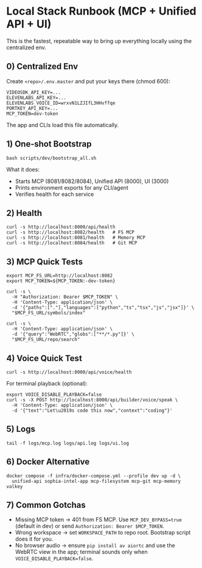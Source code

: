 # Local Stack Runbook (MCP + Unified API + UI)

This is the fastest, repeatable way to bring up everything locally using the centralized env.

## 0) Centralized Env

Create `<repo>/.env.master` and put your keys there (chmod 600):

```
VIDEOSDK_API_KEY=...
ELEVENLABS_API_KEY=...
ELEVENLABS_VOICE_ID=wrxvN1LZJIfL3HHvffqe
PORTKEY_API_KEY=...
MCP_TOKEN=dev-token
```

The app and CLIs load this file automatically.

## 1) One‑shot Bootstrap

```
bash scripts/dev/bootstrap_all.sh
```

What it does:
- Starts MCP (8081/8082/8084), Unified API (8000), UI (3000)
- Prints environment exports for any CLI/agent
- Verifies health for each service

## 2) Health

```
curl -s http://localhost:8000/api/health
curl -s http://localhost:8082/health   # FS MCP
curl -s http://localhost:8081/health   # Memory MCP
curl -s http://localhost:8084/health   # Git MCP
```

## 3) MCP Quick Tests

```
export MCP_FS_URL=http://localhost:8082
export MCP_TOKEN=${MCP_TOKEN:-dev-token}

curl -s \
  -H "Authorization: Bearer $MCP_TOKEN" \
  -H 'Content-Type: application/json' \
  -d '{"paths":["."],"languages":["python","ts","tsx","js","jsx"]}' \
  "$MCP_FS_URL/symbols/index"

curl -s \
  -H 'Content-Type: application/json' \
  -d '{"query":"WebRTC","globs":["**/*.py"]}' \
  "$MCP_FS_URL/repo/search"
```

## 4) Voice Quick Test

```
curl -s http://localhost:8000/api/voice/health
```

For terminal playback (optional):

```
export VOICE_DISABLE_PLAYBACK=false
curl -s -X POST http://localhost:8000/api/builder/voice/speak \
  -H 'Content-Type: application/json' \
  -d '{"text":"Let\u2019s code this now","context":"coding"}'
```

## 5) Logs

```
tail -f logs/mcp.log logs/api.log logs/ui.log
```

## 6) Docker Alternative

```
docker compose -f infra/docker-compose.yml --profile dev up -d \
  unified-api sophia-intel-app mcp-filesystem mcp-git mcp-memory valkey
```

## 7) Common Gotchas

- Missing MCP token → 401 from FS MCP. Use `MCP_DEV_BYPASS=true` (default in dev) or send `Authorization: Bearer $MCP_TOKEN`.
- Wrong workspace → set `WORKSPACE_PATH` to repo root. Bootstrap script does it for you.
- No browser audio → ensure `pip install av aiortc` and use the WebRTC view in the app; terminal sounds only when `VOICE_DISABLE_PLAYBACK=false`.
